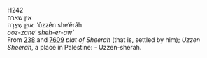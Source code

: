<body>
  <p>H242<br>  אזּן שׁארה  <br> אוּזֵּן שֶׁאֱרָה  ‎  ‘ûzzên she‘ĕrâh  <br><i>ooz-zane‘</i> <i>sheh-er-aw‘ </i><br>From <a href="h0238.htm">238</a> and <a href="h7609.htm">7609</a>  <i>plat</i> <i>of</i> <i>Sheerah</i> (that is, settled by him); <i>Uzzen</i> <i>Sheerah</i>, a place in Palestine: - Uzzen-sherah.<br></p>
 </body>